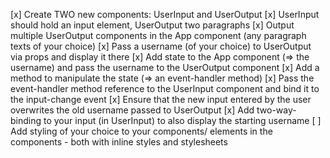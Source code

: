 [x] Create TWO new components: UserInput and UserOutput
[x] UserInput should hold an input element, UserOutput two paragraphs
[x] Output multiple UserOutput components in the App component (any paragraph texts of your choice)
[x] Pass a username (of your choice) to UserOutput via props and display it there
[x] Add state to the App component (=> the username) and pass the username to the UserOutput component
[x] Add a method to manipulate the state (=> an event-handler method)
[x] Pass the event-handler method reference to the UserInput component and bind it to the input-change event
[x] Ensure that the new input entered by the user overwrites the old username passed to UserOutput
[x] Add two-way-binding to your input (in UserInput) to also display the starting username
[ ] Add styling of your choice to your components/ elements in the components - both with inline styles and stylesheets